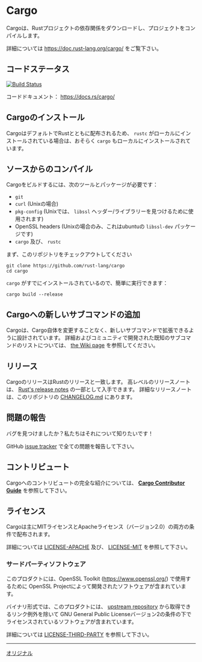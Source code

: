 # Cargo

Cargoは、Rustプロジェクトの依存関係をダウンロードし、プロジェクトをコンパイルします。

詳細については https://doc.rust-lang.org/cargo/ をご覧下さい。

## コードステータス

[![Build Status](https://dev.azure.com/rust-lang/cargo/_apis/build/status/rust-lang.cargo?branchName=auto-cargo)](https://dev.azure.com/rust-lang/cargo/_build?definitionId=18)

コードドキュメント： https://docs.rs/cargo/

## Cargoのインストール

CargoはデフォルトでRustとともに配布されるため、 `rustc` がローカルにインストールされている場合は、おそらく `cargo` もローカルにインストールされています。

## ソースからのコンパイル

Cargoをビルドするには、次のツールとパッケージが必要です：

* `git`
* `curl` (Unixの場合)
* `pkg-config` (Unixでは、 `libssl` ヘッダー/ライブラリーを見つけるために使用されます)
* OpenSSL headers (Unixの場合のみ、これはubuntuの `libssl-dev` パッケージです)
* `cargo` 及び、 `rustc`

まず、このリポジトリをチェックアウトしてください

```
git clone https://github.com/rust-lang/cargo
cd cargo
```

`cargo` がすでにインストールされているので、簡単に実行できます：

```
cargo build --release
```

## Cargoへの新しいサブコマンドの追加

Cargoは、Cargo自体を変更することなく、新しいサブコマンドで拡張できるように設計されています。
詳細およびコミュニティで開発された既知のサブコマンドのリストについては、 [the Wiki page][third-party-subcommands] を参照してください。

[third-party-subcommands]: https://github.com/rust-lang/cargo/wiki/Third-party-cargo-subcommands


## リリース

CargoのリリースはRustのリリースと一致します。
高レベルのリリースノートは、 [Rust's release notes][rel] の一部として入手できます。
詳細なリリースノートは、このリポジトリの [CHANGELOG.md] にあります。

[rel]: https://github.com/rust-lang/rust/blob/master/RELEASES.md
[CHANGELOG.md]: CHANGELOG.md

## 問題の報告

バグを見つけましたか？私たちはそれについて知りたいです！

GitHub [issue tracker][issues] で全ての問題を報告して下さい。

[issues]: https://github.com/rust-lang/cargo/issues

## コントリビュート

Cargoへのコントリビュートの完全な紹介については、 **[Cargo Contributor Guide]** を参照して下さい。

[Cargo Contributor Guide]: https://rust-lang.github.io/cargo/contrib/

## ライセンス

Cargoは主にMITライセンスとApacheライセンス（バージョン2.0）の両方の条件で配布されます。

詳細については [LICENSE-APACHE](LICENSE-APACHE) 及び、 [LICENSE-MIT](LICENSE-MIT) を参照して下さい。

### サードパーティソフトウェア

このプロダクトには、OpenSSL Toolkit (https://www.openssl.org/) で使用するために
OpenSSL Projectによって開発されたソフトウェアが含まれています。

バイナリ形式では、このプロダクトには、 [upstream repository][1] から取得できるリンク例外を除いて
GNU General Public Licenseバージョン2の条件の下でライセンスされているソフトウェアが含まれています。

詳細については [LICENSE-THIRD-PARTY](LICENSE-THIRD-PARTY) を参照して下さい。

[1]: https://github.com/libgit2/libgit2

---
[オリジナル](https://github.com/rust-lang/cargo/blob/master/README.md)
